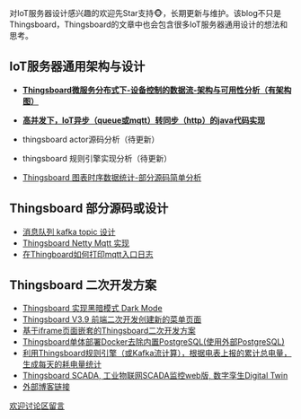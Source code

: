 对IoT服务器设计感兴趣的欢迎先Star支持🐵，长期更新与维护。该blog不只是Thingsboard，Thingsboard的文章中也会包含很多IoT服务器通用设计的想法和思考。


## IoT服务器通用架构与设计
* [**Thingsboard微服务分布式下-设备控制的数据流-架构与可用性分析（有架构图）**](https://github.com/codeHui/IoT-Thingsboard-architecture-and-source-code-analysis/wiki/Thingsboard%E5%BE%AE%E6%9C%8D%E5%8A%A1-%E5%88%86%E5%B8%83%E5%BC%8F-%E8%AE%BE%E5%A4%87%E6%8E%A7%E5%88%B6%E7%9A%84%E6%95%B0%E6%8D%AE%E6%B5%81-%E6%9E%B6%E6%9E%84%E4%B8%8E%E5%8F%AF%E7%94%A8%E6%80%A7%E5%88%86%E6%9E%90)  

* [**高并发下，IoT异步（queue或mqtt）转同步（http）的java代码实现**](https://github.com/codeHui/IoT-Thingsboard-architecture-and-source-code-analysis/wiki/%E9%AB%98%E5%B9%B6%E5%8F%91%E4%B8%8B%EF%BC%8C%EF%BC%88IoT%EF%BC%89%E5%BC%82%E6%AD%A5%EF%BC%88%E5%A6%82queue%E3%80%81mqtt%EF%BC%89%E8%BD%AC%E5%90%8C%E6%AD%A5%EF%BC%88%E5%A6%82http%EF%BC%89%E7%9A%84java%E4%BB%A3%E7%A0%81%E5%AE%9E%E7%8E%B0)  

* thingsboard actor源码分析（待更新）
* thingsboard 规则引擎实现分析（待更新）
* [Thingsboard 图表时序数据统计-部分源码简单分析](https://github.com/codeHui/IoT-Thingsboard-architecture-and-source-code-analysis/wiki/Thingsboard-%E5%9B%BE%E8%A1%A8%E6%95%B0%E6%8D%AE%E7%BB%9F%E8%AE%A1%E9%83%A8%E5%88%86%E6%BA%90%E7%A0%81%E7%AE%80%E5%8D%95%E5%B1%95%E7%A4%BA)

## Thingsboard 部分源码或设计
* [消息队列 kafka topic 设计](https://github.com/codeHui/IoT-Thingsboard-architecture-and-source-code-analysis/wiki/Thingsboard-%E6%B6%88%E6%81%AF%E9%98%9F%E5%88%97-kafka-topic-%E8%AE%BE%E8%AE%A1)  
* [Thingsboard Netty Mqtt 实现](https://github.com/codeHui/IoT-Thingsboard-architecture-and-source-code-analysis/wiki/Thingsboard-Netty-Mqtt-%E5%AE%9E%E7%8E%B0%E5%88%86%E6%9E%90)
* [在Thingboard如何打印mqtt入口日志](https://github.com/codeHui/IoT-Thingsboard-architecture-and-source-code-analysis/wiki/%E5%9C%A8Thingboard%E5%A6%82%E4%BD%95%E6%89%93%E5%8D%B0mqtt%E5%85%A5%E5%8F%A3%E6%97%A5%E5%BF%97)

## Thingsboard 二次开发方案
* [Thingsboard 实现黑暗模式 Dark Mode](https://github.com/codeHui/IoT-Thingsboard-architecture-and-source-code-analysis/wiki/Thingsboard-%E5%AE%9E%E7%8E%B0%E9%BB%91%E6%9A%97%E6%A8%A1%E5%BC%8F-Dark-Mode)    
* [Thingsboard V3.9 前端二次开发创建新的菜单页面](https://github.com/codeHui/IoT-Thingsboard-architecture-and-source-code-analysis/wiki/Thingsboard-V3.9--%E5%89%8D%E7%AB%AF%E4%BA%8C%E6%AC%A1%E5%BC%80%E5%8F%91%E5%88%9B%E5%BB%BA%E6%96%B0%E7%9A%84%E8%8F%9C%E5%8D%95%E9%A1%B5%E9%9D%A2)
* [基于iframe页面嵌套的Thingsboard二次开发方案](https://github.com/codeHui/IoT-Thingsboard-architecture-and-source-code-analysis/wiki/%E5%9F%BA%E4%BA%8Eiframe%E9%A1%B5%E9%9D%A2%E5%B5%8C%E5%A5%97%E7%9A%84Thingsboard%E4%BA%8C%E6%AC%A1%E5%BC%80%E5%8F%91%E6%96%B9%E6%A1%88)
* [Thingsboard单体部署Docker去除内置PostgreSQL(使用外部PostgreSQL)](https://github.com/codeHui/IoT-Thingsboard-architecture-and-source-code-analysis/wiki/Thingsboard%E5%8D%95%E4%BD%93%E9%83%A8%E7%BD%B2Docker%E5%8E%BB%E9%99%A4%E5%86%85%E7%BD%AEPostgreSQL(%E4%BD%BF%E7%94%A8%E5%A4%96%E9%83%A8PostgreSQL))  
* [利用Thingsboard规则引擎（或Kafka流计算），根据电表上报的累计总电量，生成每天的耗电量统计](https://github.com/codeHui/IoT-Thingsboard-architecture-and-source-code-analysis/wiki/%E5%88%A9%E7%94%A8Thingsboard%E8%A7%84%E5%88%99%E5%BC%95%E6%93%8E%EF%BC%88%E6%88%96Kafka%E6%B5%81%E8%AE%A1%E7%AE%97%EF%BC%89%EF%BC%8C%E6%A0%B9%E6%8D%AE%E7%94%B5%E8%A1%A8%E4%B8%8A%E6%8A%A5%E7%9A%84%E7%B4%AF%E8%AE%A1%E6%80%BB%E7%94%B5%E9%87%8F%EF%BC%8C%E7%94%9F%E6%88%90%E6%AF%8F%E5%A4%A9%E7%9A%84%E8%80%97%E7%94%B5%E9%87%8F%E7%BB%9F%E8%AE%A1)
* [Thingsboard SCADA, 工业物联网SCADA监控web版, 数字孪生Digital Twin](https://github.com/codeHui/IoT-Thingsboard-architecture-and-source-code-analysis/wiki/Thingsboard-SCADA,-%E5%B7%A5%E4%B8%9A%E7%89%A9%E8%81%94%E7%BD%91SCADA%E7%9B%91%E6%8E%A7web%E7%89%88,-%E6%95%B0%E5%AD%97%E5%AD%AA%E7%94%9FDigital-Twin)  
* [外部博客链接](https://github.com/codeHui/IoT-Thingsboard-architecture-and-source-code-analysis/wiki/%E5%A4%96%E9%83%A8%E5%8D%9A%E5%AE%A2%E9%93%BE%E6%8E%A5)
  
[欢迎讨论区留言](https://github.com/codeHui/IoT-Thingsboard-architecture-and-source-code-analysis/discussions)
